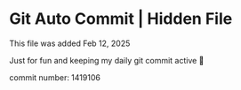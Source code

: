 # Git Auto Commit | Hidden File

This file was added Feb 12, 2025

Just for fun and keeping my daily git commit active 🤪

commit number: 1419106
